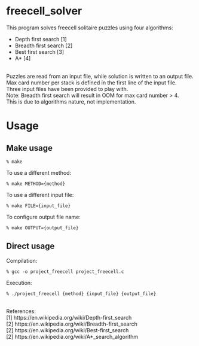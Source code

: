 # freecell_solver

This program solves freecell solitaire puzzles using four algorithms:
- Depth first search [1]
- Breadth first search [2]
- Best first search [3]
- A* [4]

<br>
Puzzles are read from an input file, while solution is written to an output file.
<br>
Max card number per stack is defined in the first line of the input file.
<br>
Three input files have been provided to play with.
<br>
Note: Breadth first search will result in OOM for max card number > 4.
<br>
This is due to algorithms nature, not implementation.

# Usage
## Make usage
```
% make
```
To use a different method:
```
% make METHOD={method}
```
To use a different input file:
```
% make FILE={input_file}
```
To configure output file name:
```
% make OUTPUT={output_file}
```

## Direct usage
Compilation:
```
% gcc -o project_freecell project_freecell.c
```
Execution:
```
% ./project_freecell {method} {input_file} {output_file}
```

<br>
References:
<br>
[1] https://en.wikipedia.org/wiki/Depth-first_search
<br>
[2] https://en.wikipedia.org/wiki/Breadth-first_search
<br>
[2] https://en.wikipedia.org/wiki/Best-first_search
<br>
[2] https://en.wikipedia.org/wiki/A*_search_algorithm
